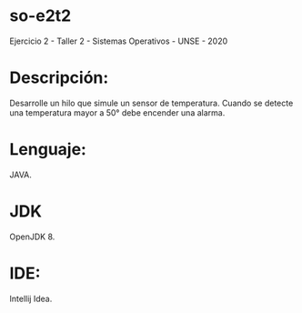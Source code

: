 # so-e2t2
Ejercicio 2 - Taller 2 - Sistemas Operativos - UNSE - 2020

# Descripción:
Desarrolle un hilo que simule un sensor de temperatura. Cuando se detecte una temperatura mayor a 50° debe encender una alarma.

# Lenguaje:
JAVA.

# JDK
OpenJDK 8.

# IDE:
Intellij Idea.
